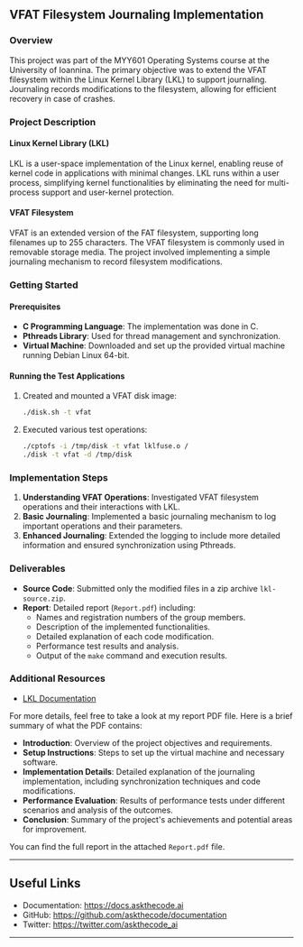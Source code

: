 ## VFAT Filesystem Journaling Implementation

### Overview

This project was part of the MYY601 Operating Systems course at the University of Ioannina. The primary objective was to extend the VFAT filesystem within the Linux Kernel Library (LKL) to support journaling. Journaling records modifications to the filesystem, allowing for efficient recovery in case of crashes.

### Project Description

#### Linux Kernel Library (LKL)

LKL is a user-space implementation of the Linux kernel, enabling reuse of kernel code in applications with minimal changes. LKL runs within a user process, simplifying kernel functionalities by eliminating the need for multi-process support and user-kernel protection.

#### VFAT Filesystem

VFAT is an extended version of the FAT filesystem, supporting long filenames up to 255 characters. The VFAT filesystem is commonly used in removable storage media. The project involved implementing a simple journaling mechanism to record filesystem modifications.

### Getting Started

#### Prerequisites

- **C Programming Language**: The implementation was done in C.
- **Pthreads Library**: Used for thread management and synchronization.
- **Virtual Machine**: Downloaded and set up the provided virtual machine running Debian Linux 64-bit.


#### Running the Test Applications

1. Created and mounted a VFAT disk image:
   ```sh
   ./disk.sh -t vfat
   ```
2. Executed various test operations:
   ```sh
   ./cptofs -i /tmp/disk -t vfat lklfuse.o /
   ./disk -t vfat -d /tmp/disk
   ```

### Implementation Steps

1. **Understanding VFAT Operations**: Investigated VFAT filesystem operations and their interactions with LKL.
2. **Basic Journaling**: Implemented a basic journaling mechanism to log important operations and their parameters.
3. **Enhanced Journaling**: Extended the logging to include more detailed information and ensured synchronization using Pthreads.

### Deliverables

- **Source Code**: Submitted only the modified files in a zip archive `lkl-source.zip`.
- **Report**: Detailed report (`Report.pdf`) including:
  - Names and registration numbers of the group members.
  - Description of the implemented functionalities.
  - Detailed explanation of each code modification.
  - Performance test results and analysis.
  - Output of the `make` command and execution results.


### Additional Resources

- [LKL Documentation](https://www.cse.uoi.gr/~stergios/teaching/myy601/lab/lkl-dox/html/index.html)

For more details, feel free to take a look at my report PDF file. Here is a brief summary of what the PDF contains:

- **Introduction**: Overview of the project objectives and requirements.
- **Setup Instructions**: Steps to set up the virtual machine and necessary software.
- **Implementation Details**: Detailed explanation of the journaling implementation, including synchronization techniques and code modifications.
- **Performance Evaluation**: Results of performance tests under different scenarios and analysis of the outcomes.
- **Conclusion**: Summary of the project's achievements and potential areas for improvement.

You can find the full report in the attached `Report.pdf` file.

---

## Useful Links

- Documentation: https://docs.askthecode.ai
- GitHub: https://github.com/askthecode/documentation
- Twitter: https://twitter.com/askthecode_ai

---
